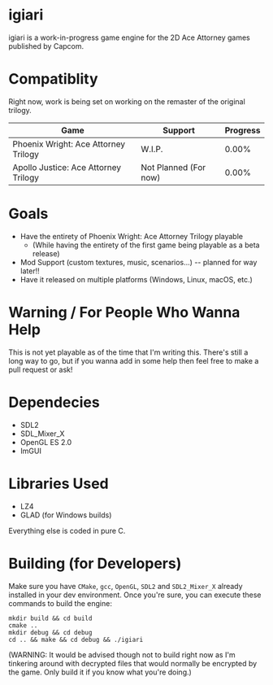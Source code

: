 # igiari
igiari is a work-in-progress game engine for the 2D Ace Attorney games published by Capcom.

# Compatiblity
Right now, work is being set on working on the remaster of the original trilogy.

| Game                                      | Support               | Progress  |
| ---                                       | ---                   | ---       |
| Phoenix Wright: Ace Attorney Trilogy      | W.I.P.                | 0.00%     |
| Apollo Justice: Ace Attorney Trilogy      | Not Planned (For now) | 0.00%     |

# Goals

- Have the entirety of Phoenix Wright: Ace Attorney Trilogy playable
	- (While having the entirety of the first game being playable as a beta release)
- Mod Support (custom textures, music, scenarios...) -- planned for way later!!
- Have it released on multiple platforms (Windows, Linux, macOS, etc.)

# Warning / For People Who Wanna Help
This is not yet playable as of the time that I'm writing this. There's still a long way to go, but if you wanna add in some help then feel free to make a pull request or ask!

# Dependecies
- SDL2
- SDL_Mixer_X
- OpenGL ES 2.0
- ImGUI

# Libraries Used
- LZ4
- GLAD (for Windows builds)

Everything else is coded in pure C.

# Building (for Developers)
Make sure you have `CMake`, `gcc`, `OpenGL`, `SDL2` and `SDL2_Mixer_X` already installed in your dev environment.
Once you're sure, you can execute these commands to build the engine:
```
mkdir build && cd build
cmake ..
mkdir debug && cd debug
cd .. && make && cd debug && ./igiari
```
(WARNING: It would be advised though not to build right now as I'm tinkering around with decrypted files that would normally be encrypted by the game. Only build it if you know what you're doing.)
